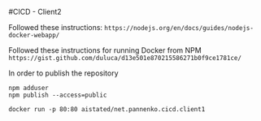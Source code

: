 #CICD - Client2

Followed these instructions:
`https://nodejs.org/en/docs/guides/nodejs-docker-webapp/`

Followed these instructions for running Docker from NPM
`https://gist.github.com/duluca/d13e501e870215586271b0f9ce1781ce/`

In order to publish the repository
```
npm adduser 
npm publish --access=public
```

`docker run -p 80:80 aistated/net.pannenko.cicd.client1`
